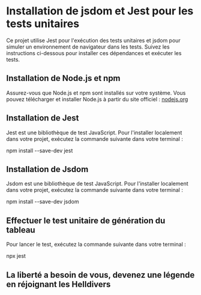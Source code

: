 # Installation de jsdom et Jest pour les tests unitaires

Ce projet utilise Jest pour l'exécution des tests unitaires et jsdom pour simuler un environnement de navigateur dans les tests. Suivez les instructions ci-dessous pour installer ces dépendances et exécuter les tests.

## Installation de Node.js et npm

Assurez-vous que Node.js et npm sont installés sur votre système. Vous pouvez télécharger et installer Node.js à partir du site officiel : [nodejs.org](https://nodejs.org/)

## Installation de Jest

Jest est une bibliothèque de test JavaScript. Pour l'installer localement dans votre projet, exécutez la commande suivante dans votre terminal :

npm install --save-dev jest

## Installation de Jsdom

Jsdom est une bibliothèque de test JavaScript. Pour l'installer localement dans votre projet, exécutez la commande suivante dans votre terminal :

npm install --save-dev jsdom

## Effectuer le test unitaire de génération du tableau

Pour lancer le test, exécutez la commande suivante dans votre terminal :

npx jest

## La liberté a besoin de vous, devenez une légende en réjoignant les Helldivers
